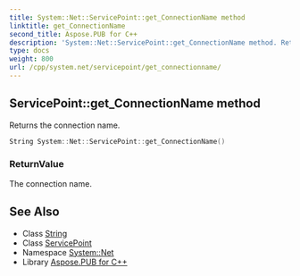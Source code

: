 ```yaml
---
title: System::Net::ServicePoint::get_ConnectionName method
linktitle: get_ConnectionName
second_title: Aspose.PUB for C++
description: 'System::Net::ServicePoint::get_ConnectionName method. Returns the connection name in C++.'
type: docs
weight: 800
url: /cpp/system.net/servicepoint/get_connectionname/
---
```

## ServicePoint::get_ConnectionName method


Returns the connection name.

```cpp
String System::Net::ServicePoint::get_ConnectionName()
```


### ReturnValue

The connection name.

## See Also

* Class [String](../../../system/string/)
* Class [ServicePoint](../)
* Namespace [System::Net](../../)
* Library [Aspose.PUB for C++](../../../)
